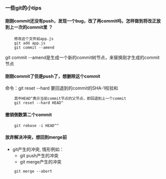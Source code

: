 ### 一些git的小tips

#### 刚刚commit还没有push，发现一个bug，改了再commit吗，怎样做到将改正放到上一次的commit里 ？

```
    修改这个文件如app.js
    git add app.js
    git commit --amend

```

git commit --amend是生成一个新的commit树节点，来替换刚才生成的commit节点
<br/>

#### 刚刚commit了但是push了，想删除这个commit<br/>

命令：git reset --hard 要回退到的commit的SHA-1校验和

```
    其中HEAD^表示当前commit节点的父节点，即回退到上一个commit
    git reset --hard HEAD^

```

#### 撤销倒数第二个commit

```
    git rebase -i HEAD^^

```

#### 放弃解决冲突，想回到merge前
* git产生的冲突, 情形例如：
    * git push产生的冲突
    * git merge产生的冲突

```
    git merge --abort

```